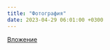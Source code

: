 ```yaml
---
title: "Фотография"
date: 2023-04-29 06:01:00 +0300
---
```



[Вложение](https://vk.com/photo41076938_457249708)
